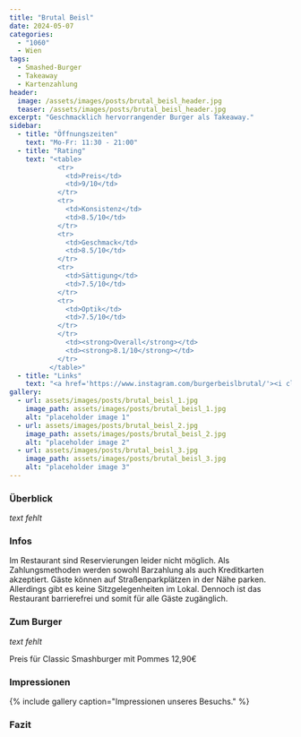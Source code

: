 ```yaml
---
title: "Brutal Beisl"
date: 2024-05-07
categories:
  - "1060"
  - Wien
tags:
  - Smashed-Burger
  - Takeaway
  - Kartenzahlung
header:
  image: /assets/images/posts/brutal_beisl_header.jpg
  teaser: /assets/images/posts/brutal_beisl_header.jpg
excerpt: "Geschmacklich hervorrangender Burger als Takeaway."
sidebar:
  - title: "Öffnungszeiten"
    text: "Mo-Fr: 11:30 - 21:00"
  - title: "Rating"
    text: "<table>
            <tr>
              <td>Preis</td>
              <td>9/10</td>
            </tr>
            <tr>
              <td>Konsistenz</td>
              <td>8.5/10</td>
            </tr>
            <tr>
              <td>Geschmack</td>
              <td>8.5/10</td>
            </tr>
            <tr>
              <td>Sättigung</td>
              <td>7.5/10</td>
            </tr>
            <tr>
              <td>Optik</td>
              <td>7.5/10</td>
            </tr>
            </tr>
              <td><strong>Overall</strong></td>
              <td><strong>8.1/10</strong></td>
            </tr>
          </table>"
  - title: "Links"
    text: "<a href='https://www.instagram.com/burgerbeislbrutal/'><i class='fab fa-instagram'></i> Instagram</a> </br><a href='https://www.google.com/maps?q=1060+Wien,+Gumpendorferstraße+33'><i class='fas fa-map-marker-alt'></i> Google Maps</a>"
gallery:
  - url: assets/images/posts/brutal_beisl_1.jpg
    image_path: assets/images/posts/brutal_beisl_1.jpg
    alt: "placeholder image 1"
  - url: assets/images/posts/brutal_beisl_2.jpg
    image_path: assets/images/posts/brutal_beisl_2.jpg
    alt: "placeholder image 2"
  - url: assets/images/posts/brutal_beisl_3.jpg
    image_path: assets/images/posts/brutal_beisl_3.jpg
    alt: "placeholder image 3"
---
```


### Überblick
*text fehlt*

### Infos
Im Restaurant sind Reservierungen leider nicht möglich. Als Zahlungsmethoden werden sowohl Barzahlung als auch Kreditkarten akzeptiert. Gäste können auf Straßenparkplätzen in der Nähe parken. Allerdings gibt es keine Sitzgelegenheiten im Lokal. Dennoch ist das Restaurant barrierefrei und somit für alle Gäste zugänglich.

### Zum Burger
*text fehlt*

Preis für Classic Smashburger mit Pommes 12,90€

### Impressionen

{% include gallery caption="Impressionen unseres Besuchs." %}

### Fazit


